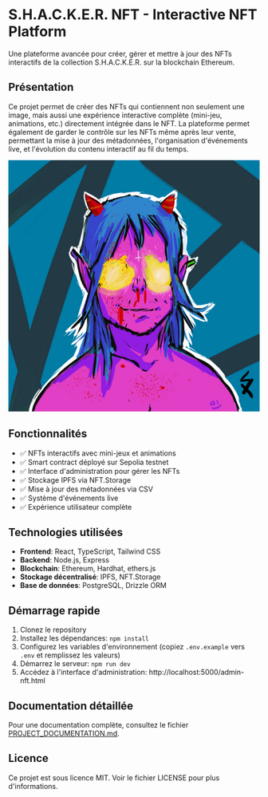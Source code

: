 # S.H.A.C.K.E.R. NFT - Interactive NFT Platform

Une plateforme avancée pour créer, gérer et mettre à jour des NFTs interactifs de la collection S.H.A.C.K.E.R. sur la blockchain Ethereum.

## Présentation

Ce projet permet de créer des NFTs qui contiennent non seulement une image, mais aussi une expérience interactive complète (mini-jeu, animations, etc.) directement intégrée dans le NFT. La plateforme permet également de garder le contrôle sur les NFTs même après leur vente, permettant la mise à jour des métadonnées, l'organisation d'événements live, et l'évolution du contenu interactif au fil du temps.

![S.H.A.C.K.E.R. NFT](public/nft-package/shacker01.jpg)

## Fonctionnalités

- ✅ NFTs interactifs avec mini-jeux et animations
- ✅ Smart contract déployé sur Sepolia testnet
- ✅ Interface d'administration pour gérer les NFTs
- ✅ Stockage IPFS via NFT.Storage
- ✅ Mise à jour des métadonnées via CSV
- ✅ Système d'événements live
- ✅ Expérience utilisateur complète

## Technologies utilisées

- **Frontend**: React, TypeScript, Tailwind CSS
- **Backend**: Node.js, Express
- **Blockchain**: Ethereum, Hardhat, ethers.js
- **Stockage décentralisé**: IPFS, NFT.Storage
- **Base de données**: PostgreSQL, Drizzle ORM

## Démarrage rapide

1. Clonez le repository
2. Installez les dépendances: `npm install`
3. Configurez les variables d'environnement (copiez `.env.example` vers `.env` et remplissez les valeurs)
4. Démarrez le serveur: `npm run dev`
5. Accédez à l'interface d'administration: http://localhost:5000/admin-nft.html

## Documentation détaillée

Pour une documentation complète, consultez le fichier [PROJECT_DOCUMENTATION.md](PROJECT_DOCUMENTATION.md).

## Licence

Ce projet est sous licence MIT. Voir le fichier LICENSE pour plus d'informations.